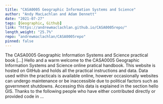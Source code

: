 ```yaml
---
title: "CASA0005 Geographic Information Systems and Science"
author: "Andy MacLachlan and Adam Dennett"
date: "2021-07-27"
tags: [Geographic, Github]
link: "https://andrewmaclachlan.github.io/CASA0005repo/"
length_weight: "25.7%"
repo: "andrewmaclachlan/CASA0005repo"
pinned: false
---
```


The CASA0005 Geographic Information Systems and Science practical book [...] Hello and a warm welcome to the CASA0005 Geographic Information Systems and Science online pratical handbook. This website is hosted on GitHub and holds all the practical instructions and data. Data used within the practicals is available online, however occasionally websites can undergo maintenance or be inaccessible due to political factors such as government shutdowns. Accessing this data is explained in the section hello GIS. Thanks to the following people who have either contributed directly or provided code in ...
